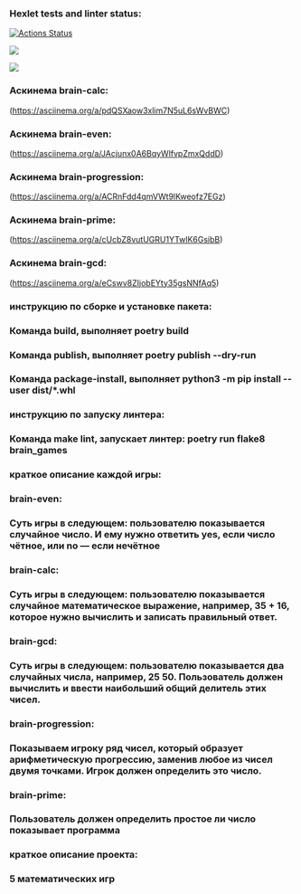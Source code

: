 ### Hexlet tests and linter status:
[![Actions Status](https://github.com/ilya-astakhov/python-project-49/actions/workflows/hexlet-check.yml/badge.svg)](https://github.com/ilya-astakhov/python-project-49/actions)

<a href="https://codeclimate.com/github/ilya-astakhov/python-project-49/test_coverage"><img src="https://api.codeclimate.com/v1/badges/475a81d793917967648f/test_coverage" /></a>

<a href="https://codeclimate.com/github/ilya-astakhov/python-project-49/maintainability"><img src="https://api.codeclimate.com/v1/badges/475a81d793917967648f/maintainability" /></a>

### Аскинема brain-calc:
(https://asciinema.org/a/pdQSXaow3xlim7N5uL6sWvBWC)


### Аскинема brain-even:
(https://asciinema.org/a/JAcjunx0A6BqyWlfvpZmxQddD)


### Аскинема brain-progression:
(https://asciinema.org/a/ACRnFdd4qmVWt9lKweofz7EGz)


### Аскинема brain-prime:
(https://asciinema.org/a/cUcbZ8vutUGRU1YTwlK6GsibB)


### Аскинема brain-gcd:
(https://asciinema.org/a/eCswv8ZIjobEYty35gsNNfAq5)

### инструкцию по сборке и установке пакета:
### Команда build, выполняет poetry build
### Команда publish, выполняет poetry publish --dry-run
### Команда package-install, выполняет python3 -m pip install --user dist/*.whl

### инструкцию по запуску линтера:
### Команда make lint, запускает линтер: poetry run flake8 brain_games

### краткое описание каждой игры:
### brain-even:
### Суть игры в следующем: пользователю показывается случайное число. И ему нужно ответить yes, если число чётное, или no — если нечётное
### brain-calc:
### Суть игры в следующем: пользователю показывается случайное математическое выражение, например, 35 + 16, которое нужно вычислить и записать правильный ответ.
### brain-gcd:
### Суть игры в следующем: пользователю показывается два случайных числа, например, 25 50. Пользователь должен вычислить и ввести наибольший общий делитель этих чисел.
### brain-progression:
### Показываем игроку ряд чисел, который образует арифметическую прогрессию, заменив любое из чисел двумя точками. Игрок должен определить это число.
### brain-prime:
### Пользователь должен определить простое ли число показывает программа


### краткое описание проекта:
### 5 математических игр
